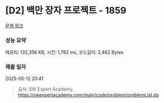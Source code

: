 # [D2] 백만 장자 프로젝트 - 1859 

[문제 링크](https://swexpertacademy.com/main/code/problem/problemDetail.do?contestProbId=AV5LrsUaDxcDFAXc) 

### 성능 요약

메모리: 132,356 KB, 시간: 1,782 ms, 코드길이: 2,462 Bytes

### 제출 일자

2025-05-12 20:41



> 출처: SW Expert Academy, https://swexpertacademy.com/main/code/problem/problemList.do